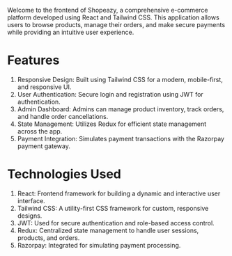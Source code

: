 Welcome to the frontend of Shopeazy, a comprehensive e-commerce platform developed using React and Tailwind CSS.
This application allows users to browse products, manage their orders, and make secure payments while providing an intuitive user experience.

# Features
1) Responsive Design: Built using Tailwind CSS for a modern, mobile-first, and responsive UI.
2) User Authentication: Secure login and registration using JWT for authentication.
3) Admin Dashboard: Admins can manage product inventory, track orders, and handle order cancellations.
4) State Management: Utilizes Redux for efficient state management across the app.
5) Payment Integration: Simulates payment transactions with the Razorpay payment gateway.

# Technologies Used
1) React: Frontend framework for building a dynamic and interactive user interface.
2) Tailwind CSS: A utility-first CSS framework for custom, responsive designs.
3) JWT: Used for secure authentication and role-based access control.
4) Redux: Centralized state management to handle user sessions, products, and orders.
5) Razorpay: Integrated for simulating payment processing.

